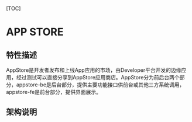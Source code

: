 [TOC]
# APP STORE
## 特性描述

AppStore是开发者发布和上线App应用的市场，由Developer平台开发的边缘应用，经过测试可以直接分享到AppStore应用商店。AppStore分为前后台两个部分，appstore-be是后台部分，提供主要功能接口供前台或其他三方系统调用，appstore-fe是前台部分，提供界面展示。


## 架构说明